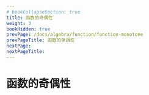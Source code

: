 ```yaml
---
# bookCollapseSection: true
title: 函数的奇偶性
weight: 3
bookHidden: true
prevPage: /docs/algebra/function/function-monotone
prevPageTitle: 函数的单调性
nextPage: 
nextPageTitle: 
---
```


# 函数的奇偶性

